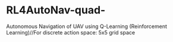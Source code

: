 # RL4AutoNav-quad-
Autonomous Navigation of UAV using Q-Learning (Reinforcement Learning)//For discrete action space: 5x5 grid space
